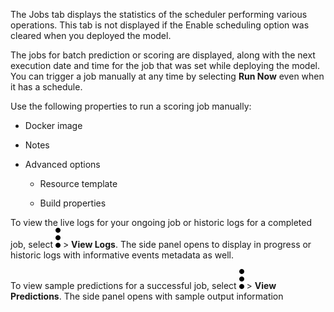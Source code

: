 The Jobs tab displays the statistics of the scheduler performing various operations. This tab is not displayed if the Enable scheduling option was cleared when you deployed the model.

The jobs for batch prediction or scoring are displayed, along with the next execution date and time for the job that was set while deploying the model. You can trigger a job manually at any time by selecting **Run Now** even when it has a schedule.

Use the following properties to run a scoring job manually:

-   Docker image


-   Notes


-   Advanced options

    -   Resource template


    -   Build properties


To view the live logs for your ongoing job or historic logs for a completed job, select ![kebab menu](Images/kxu1689287376217.svg) > **View Logs**. The side panel opens to display in progress or historic logs with informative events metadata as well.

To view sample predictions for a successful job, select ![kebab menu](Images/kxu1689287376217.svg) > **View Predictions**. The side panel opens with sample output information

